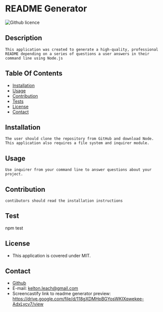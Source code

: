 # README Generator
![Github licence](http://img.shields.io/badge/license-MIT-blue.svg)


 ## Description 
    This application was created to generate a high-quality, professional README depending on a series of questions a user answers in their command line using Node.js

 ## Table Of Contents
 * [Installation](#Installation)
 * [Usage](#Usage)
 * [Contribution](#Contribution)
 * [Tests](#Tests)
 * [License](#License)
 * [Contact](#Contact)
        
   
## Installation
    The user should clone the repository from GitHub and download Node. This application also requires a file system and inquirer module.
## Usage
    Use inquirer from your command line to answer questions about your project.
## Contribution
    contibutors should read the installation instructions
## Test
npm test
## License
* This application is covered under MIT.
        
## Contact
* [Github](https://github.com/keltonlea)
* E-mail: kelton.leach@gmail.com
* Screencastify link to readme generator preview: https://drive.google.com/file/d/118gXDMHpBGYosWKIXqwekee-AdxLycv7/view